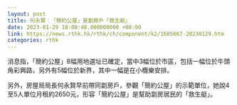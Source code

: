 ```yaml
---
layout: post
title: 何永賢︰「簡約公屋」是劏房戶「救生艇」
date: 2023-01-29 18:08:48.000000000 +08:00
link: https://news.rthk.hk/rthk/ch/component/k2/1685667-20230129.htm
categories: rthk
---
```


消息指，「簡約公屋」8幅用地選址已確定，當中3幅位於市區，包括一幅位於牛頭角彩興路，另外有5幅位於新界，其中一幅是在小欖樂安排。

另外，房屋局局長何永賢早前帶同劏房戶，參觀「簡約公屋」的示範單位，她說4至5人單位月租約2650元，形容「簡約公屋」是幫助劏房居民的「救生艇」。
